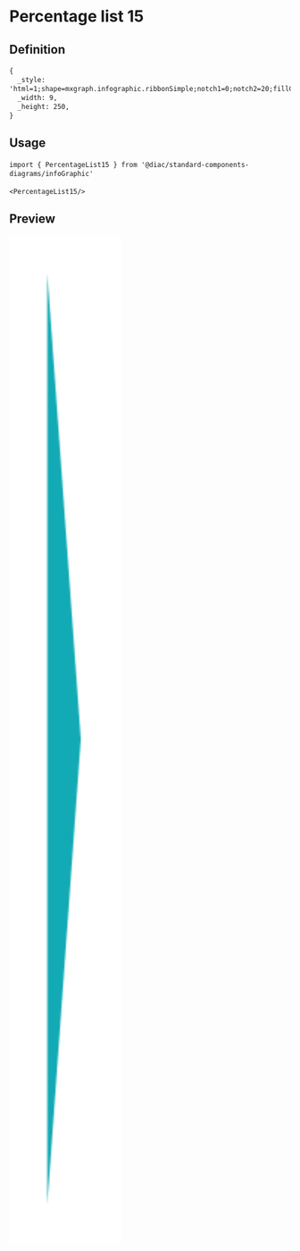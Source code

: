 # Percentage list 15

## Definition

```
{
  _style: 'html=1;shape=mxgraph.infographic.ribbonSimple;notch1=0;notch2=20;fillColor=#12AAB5;strokeColor=none;align=left;verticalAlign=middle;fontColor=#ffffff;fontSize=18;spacingLeft=10;fontStyle=1;shadow=0;',
  _width: 9,
  _height: 250,
}
```

## Usage

```
import { PercentageList15 } from '@diac/standard-components-diagrams/infoGraphic'

<PercentageList15/>
```

## Preview

<img src="./percentage-list-15.png" width="200"/>
